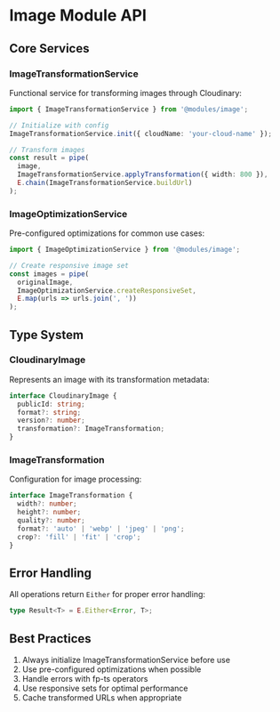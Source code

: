# Image Module API

## Core Services

### ImageTransformationService

Functional service for transforming images through Cloudinary:

```typescript
import { ImageTransformationService } from '@modules/image';

// Initialize with config
ImageTransformationService.init({ cloudName: 'your-cloud-name' });

// Transform images
const result = pipe(
  image,
  ImageTransformationService.applyTransformation({ width: 800 }),
  E.chain(ImageTransformationService.buildUrl)
);
```

### ImageOptimizationService

Pre-configured optimizations for common use cases:

```typescript
import { ImageOptimizationService } from '@modules/image';

// Create responsive image set
const images = pipe(
  originalImage,
  ImageOptimizationService.createResponsiveSet,
  E.map(urls => urls.join(', '))
);
```

## Type System

### CloudinaryImage
Represents an image with its transformation metadata:

```typescript
interface CloudinaryImage {
  publicId: string;
  format?: string;
  version?: number;
  transformation?: ImageTransformation;
}
```

### ImageTransformation
Configuration for image processing:

```typescript
interface ImageTransformation {
  width?: number;
  height?: number;
  quality?: number;
  format?: 'auto' | 'webp' | 'jpeg' | 'png';
  crop?: 'fill' | 'fit' | 'crop';
}
```

## Error Handling

All operations return `Either` for proper error handling:

```typescript
type Result<T> = E.Either<Error, T>;
```

## Best Practices

1. Always initialize ImageTransformationService before use
2. Use pre-configured optimizations when possible
3. Handle errors with fp-ts operators
4. Use responsive sets for optimal performance
5. Cache transformed URLs when appropriate